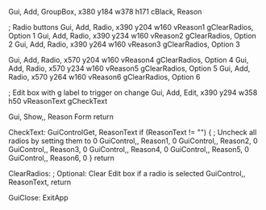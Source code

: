 Gui, Add, GroupBox, x380 y184 w378 h171 cBlack, Reason

; Radio buttons
Gui, Add, Radio, x390 y204 w160 vReason1 gClearRadios, Option 1
Gui, Add, Radio, x390 y234 w160 vReason2 gClearRadios, Option 2
Gui, Add, Radio, x390 y264 w160 vReason3 gClearRadios, Option 3

Gui, Add, Radio, x570 y204 w160 vReason4 gClearRadios, Option 4
Gui, Add, Radio, x570 y234 w160 vReason5 gClearRadios, Option 5
Gui, Add, Radio, x570 y264 w160 vReason6 gClearRadios, Option 6

; Edit box with g label to trigger on change
Gui, Add, Edit, x390 y294 w358 h50 vReasonText gCheckText

Gui, Show,, Reason Form
return

CheckText:
GuiControlGet, ReasonText
if (ReasonText != "") {
    ; Uncheck all radios by setting them to 0
    GuiControl,, Reason1, 0
    GuiControl,, Reason2, 0
    GuiControl,, Reason3, 0
    GuiControl,, Reason4, 0
    GuiControl,, Reason5, 0
    GuiControl,, Reason6, 0
}
return

ClearRadios:
; Optional: Clear Edit box if a radio is selected
GuiControl,, ReasonText,
return

GuiClose:
ExitApp

